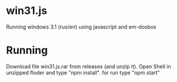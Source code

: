 # win31.js
Running windows 3.1 (rus/en) using javascript and em-dosbox
# Running
Download file win31.js.rar from releases (and unzip it). Open Shell in unzipped floder and type "npm install". for run type "npm start"

